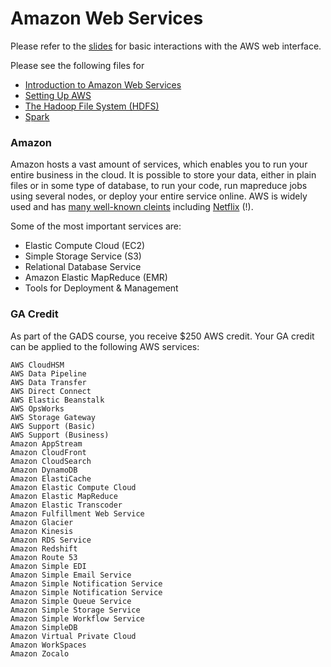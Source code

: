 # Amazon Web Services

Please refer to the [slides](./gads23_aws.pdf) for basic interactions with the AWS web interface.

Please see the following files for
- [Introduction to Amazon Web Services](#amazon)
- [Setting Up AWS](./aws.md)
- [The Hadoop File System (HDFS)](./hadoop.md)
- [Spark](./spark.md)


### Amazon

Amazon hosts a vast amount of services, which enables you to run your entire business in the cloud. It is possible to store your data, either in plain files or in some type of database, to run your code, run mapreduce jobs using several nodes, or deploy your entire service online.  AWS is widely used and has [many well-known cleints](https://aws.amazon.com/solutions/case-studies/) including [Netflix](https://aws.amazon.com/solutions/case-studies/netflix/) (!).

Some of the most important services are:

- Elastic Compute Cloud (EC2)
- Simple Storage Service (S3)
- Relational Database Service
- Amazon Elastic MapReduce (EMR)
- Tools for Deployment & Management


### GA Credit

As part of the GADS course, you receive $250 AWS credit. Your GA credit can be applied to the following AWS services:

    AWS CloudHSM
    AWS Data Pipeline
    AWS Data Transfer
    AWS Direct Connect
    AWS Elastic Beanstalk
    AWS OpsWorks
    AWS Storage Gateway
    AWS Support (Basic)
    AWS Support (Business)
    Amazon AppStream
    Amazon CloudFront
    Amazon CloudSearch
    Amazon DynamoDB
    Amazon ElastiCache
    Amazon Elastic Compute Cloud
    Amazon Elastic MapReduce
    Amazon Elastic Transcoder
    Amazon Fulfillment Web Service
    Amazon Glacier
    Amazon Kinesis
    Amazon RDS Service
    Amazon Redshift
    Amazon Route 53
    Amazon Simple EDI
    Amazon Simple Email Service
    Amazon Simple Notification Service
    Amazon Simple Notification Service
    Amazon Simple Queue Service
    Amazon Simple Storage Service
    Amazon Simple Workflow Service
    Amazon SimpleDB
    Amazon Virtual Private Cloud
    Amazon WorkSpaces
    Amazon Zocalo

